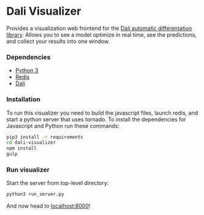 Dali Visualizer
===============

Provides a visualization web frontend for the [Dali automatic differentation library](http://github.com/JonathanRaiman/recurrentjs). Allows you to see a model optimize in real time, see the predictions, and collect your results into one window.

### Dependencies

* [Python 3](https://www.python.org/download/releases/3.0/)
* [Redis](http://redis.io)
* [Dali](http://github.com/JonathanRaiman/recurrentjs)

### Installation

To run this visualizer you need to build the javascript files,
launch redis, and start a python server that uses tornado.
To install the dependencies for Javascript and Python run
these commands:

```bash
pip3 install -r requirements
cd dali-visualizer
npm install
gulp
```

### Run visualizer

Start the server from top-level directory:

```bash
python3 run_server.py
```

And now head to [localhost:8000](http://localhost:8000)!
